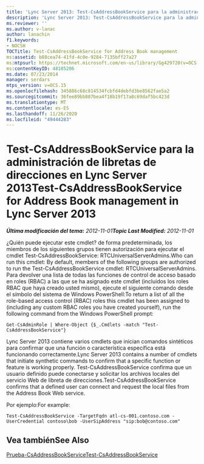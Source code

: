 ```yaml
---
title: 'Lync Server 2013: Test-CsAddressBookService para la administración de libretas de direcciones'
description: 'Lync Server 2013: Test-CsAddressBookService para la administración de libretas de direcciones.'
ms.reviewer: ''
ms.author: v-lanac
author: lanachin
f1.keywords:
- NOCSH
TOCTitle: Test-CsAddressBookService for Address Book management
ms:assetid: b88cea74-41fd-4c0e-9284-7135bff27a27
ms:mtpsurl: https://technet.microsoft.com/en-us/library/Gg429720(v=OCS.15)
ms:contentKeyID: 48185206
ms.date: 07/23/2014
manager: serdars
mtps_version: v=OCS.15
ms.openlocfilehash: 345886c68c814534fcbfd4debfd3be8562fae5a2
ms.sourcegitcommit: 36fee89bb887bea4f18b19f17a8c69daf5bc423d
ms.translationtype: MT
ms.contentlocale: es-ES
ms.lasthandoff: 11/26/2020
ms.locfileid: "49444283"
---
```

# <a name="test-csaddressbookservice-for-address-book-management-in-lync-server-2013"></a><span data-ttu-id="37ded-103">Test-CsAddressBookService para la administración de libretas de direcciones en Lync Server 2013</span><span class="sxs-lookup"><span data-stu-id="37ded-103">Test-CsAddressBookService for Address Book management in Lync Server 2013</span></span>

<div data-xmlns="http://www.w3.org/1999/xhtml">

<div class="topic" data-xmlns="http://www.w3.org/1999/xhtml" data-msxsl="urn:schemas-microsoft-com:xslt" data-cs="https://msdn.microsoft.com/">

<div data-asp="https://msdn2.microsoft.com/asp">



</div>

<div id="mainSection">

<div id="mainBody"><span data-ttu-id="37ded-104">

<span> </span></span><span class="sxs-lookup"><span data-stu-id="37ded-104">

<span> </span></span></span>

<span data-ttu-id="37ded-105">_**Última modificación del tema:** 2012-11-01_</span><span class="sxs-lookup"><span data-stu-id="37ded-105">_**Topic Last Modified:** 2012-11-01_</span></span>

<span data-ttu-id="37ded-106">¿Quién puede ejecutar este cmdlet? de forma predeterminada, los miembros de los siguientes grupos tienen autorización para ejecutar el cmdlet Test-CsAddressBookService: RTCUniversalServerAdmins.</span><span class="sxs-lookup"><span data-stu-id="37ded-106">Who can run this cmdlet: By default, members of the following groups are authorized to run the Test-CsAddressBookService cmdlet: RTCUniversalServerAdmins.</span></span> <span data-ttu-id="37ded-107">Para devolver una lista de todas las funciones de control de acceso basado en roles (RBAC) a las que se ha asignado este cmdlet (incluidos los roles RBAC que haya creado usted mismo), ejecute el siguiente comando desde el símbolo del sistema de Windows PowerShell:</span><span class="sxs-lookup"><span data-stu-id="37ded-107">To return a list of all the role-based access control (RBAC) roles this cmdlet has been assigned to (including any custom RBAC roles you have created yourself), run the following command from the Windows PowerShell prompt:</span></span>

    Get-CsAdminRole | Where-Object {$_.Cmdlets -match "Test-CsAddressBookService"}

<span data-ttu-id="37ded-108">Lync Server 2013 contiene varios cmdlets que inician comandos sintéticos para confirmar que una función o característica específica está funcionando correctamente.</span><span class="sxs-lookup"><span data-stu-id="37ded-108">Lync Server 2013 contains a number of cmdlets that initiate synthetic commands to confirm that a specific function or feature is working properly.</span></span> <span data-ttu-id="37ded-109">Test-CsAddressBookService confirma que un usuario definido puede conectarse y solicitar los archivos locales del servicio Web de libreta de direcciones.</span><span class="sxs-lookup"><span data-stu-id="37ded-109">Test-CsAddressBookService confirms that a defined user can connect and request the local files from the Address Book Web service.</span></span>

<span data-ttu-id="37ded-110">Por ejemplo:</span><span class="sxs-lookup"><span data-stu-id="37ded-110">For example:</span></span>

    Test-CsAddressBookService -TargetFqdn atl-cs-001.contoso.com -UserCredential contoso\bob -UserSipAddress "sip:bob@contoso.com"

<div>

## <a name="see-also"></a><span data-ttu-id="37ded-111">Vea también</span><span class="sxs-lookup"><span data-stu-id="37ded-111">See Also</span></span>


[<span data-ttu-id="37ded-112">Prueba-CsAddressBookService</span><span class="sxs-lookup"><span data-stu-id="37ded-112">Test-CsAddressBookService</span></span>](https://docs.microsoft.com/powershell/module/skype/Test-CsAddressBookService)  
  

<span data-ttu-id="37ded-113"></div>

</div>

<span> </span>

</div>

</div>

</span><span class="sxs-lookup"><span data-stu-id="37ded-113"></div>

</div>

<span> </span>

</div>

</div>

</span></span></div>

